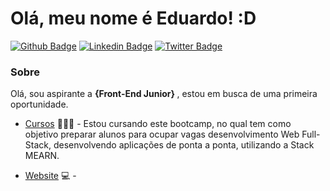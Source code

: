 # Olá, meu nome é Eduardo! :D

[![Github Badge](https://img.shields.io/badge/-Github-000?style=flat-square&logo=Github&logoColor=white&link=https://github.com/edurezende10)](https://github.com/edurezende10)
[![Linkedin Badge](https://img.shields.io/badge/-LinkedIn-blue?style=flat-square&logo=Linkedin&logoColor=white&link=https://www.linkedin.com/in/eduardo-rezende-cruz/)](https://www.linkedin.com/in/eduardo-rezende-cruz/)
[![Twitter Badge](https://img.shields.io/badge/-Twitter-1ca0f1?style=flat-square&labelColor=1ca0f1&logo=twitter&logoColor=white&link=https://twitter.com/edu_rezende11)](https://twitter.com/edu_rezende11)


### Sobre 
Olá, sou aspirante a <strong> {Front-End Junior} </strong>, estou em busca de uma primeira oportunidade.


- [Cursos](https://www.digitalhouse.com/br/curso/desenvolvimento-web-full-stack) 👨🏼‍🏫 - Estou cursando este bootcamp, no qual tem como objetivo preparar alunos para ocupar vagas desenvolvimento Web Full-Stack, desenvolvendo aplicações de ponta a ponta, utilizando a Stack MEARN.

- [Website](https://edurezende10.github.io/portfolio-edurezende/) 💻 - 
